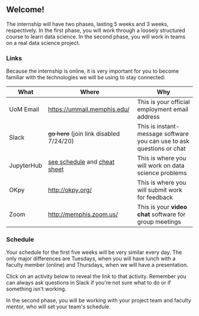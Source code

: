 ## Welcome!

The internship will have two phases, lasting 5 weeks and 3 weeks, respectively.
In the first phase, you will work through a loosely structured course to learn data science.
In the second phase, you will work in teams on a real data science project.

### Links

Because the internship is online, it is very important for you to become familiar with the technologies we will be using to stay connected:

| What           | Where                                                                                           | Why                                                                   |
|----------------|-------------------------------------------------------------------------------------------------|-----------------------------------------------------------------------|
| UoM Email | <https://ummail.memphis.edu/>                                                                     | This is your official employment email address                        |
| Slack          | ~~go here~~ (join link disabled 7/24/20) | This is instant-message software you can use to ask questions or chat |
| JupyterHub     | [see schedule](#schedule) and [cheat sheet](https://drive.google.com/file/d/192QnMGhmxsWW0O-l1RR9lN691g5IuHZp/view?usp=sharing)                                                                              | This is where you will work on data science problems                  |
| OKpy           | <http://okpy.org/>                                                                                | This is where you will submit work for feedback                       |
| Zoom           | <http://memphis.zoom.us/>                                                                         | This is your **video chat** software for group meetings                   |

### Schedule

Your schedule for the first five weeks will be very similar every day.
The only major differences are Tuesdays, when you will have lunch with a faculty member (online) and Thursdays, when we will have a presentation.

Click on an activity below to reveal the link to that activity.
Remember you can always ask questions in Slack if you're not sure what to do or if something isn't working. 

<object data="https://calendar.google.com/calendar/embed?src=l7g1s2murncqqmis1fqe1cf0ns%40group.calendar.google.com&ctz=America%2FChicago&amp;mode=AGENDA&dates=20200602%2F20200723" width="576" height="432"></object>

In the second phase, you will be working with your project team and faculty mentor, who will set your team's schedule.
